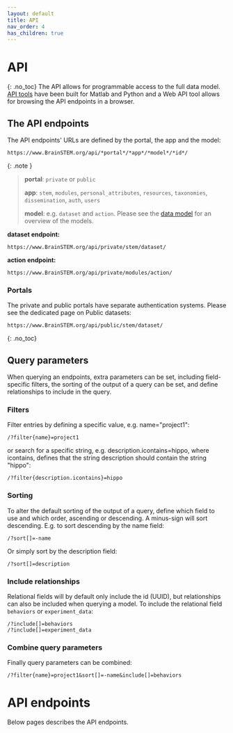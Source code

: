 ```yaml
---
layout: default
title: API
nav_order: 4
has_children: true
---
```

# API
{: .no_toc}
The API allows for programmable access to the full data model. [API tools](https://brainstem-org.github.io/brainstem_support/api-tools/) have been built for Matlab and Python and a Web API tool allows for browsing the API endpoints in a browser. 

## The API endpoints
The API endpoints' URLs are defined by the portal, the app and the model: 
```
https://www.BrainSTEM.org/api/*portal*/*app*/*model*/*id*/
```
{: .note }
> __portal__: `private` or `public`
> 
> __app__: `stem`, `modules`, `personal_attributes`, `resources`, `taxonomies`, `dissemination`, `auth`, `users`
> 
> __model__: e.g. `dataset` and `action`. Please see the [data model](https://brainstem-org.github.io/brainstem_support/datamodel/data-model/) for an overview of the models. 


__dataset endpoint:__ 
```
https://www.BrainSTEM.org/api/private/stem/dataset/
```
__action endpoint:__ 
```
https://www.BrainSTEM.org/api/private/modules/action/
```

### Portals
The private and public portals have separate authentication systems. Please see the dedicated page on 
Public datasets: 
```
https://www.BrainSTEM.org/api/public/stem/dataset/
```

{: .no_toc}

## Query parameters
When querying an endpoints, extra parameters can be set, including field-specific filters, the sorting of the output of a query can be set, and define relationships to include in the query. 

### Filters
Filter entries by defining a specific value, e.g. name="project1":
```
/?filter{name}=project1
```
or search for a specific string, e.g. description.icontains=hippo, where icontains, defines that the string description should contain the string "hippo":
```
/?filter{description.icontains}=hippo
```

### Sorting
To alter the default sorting of the output of a query, define which field to use and which order, ascending or descending. A minus-sign will sort descending. E.g. to sort descending by the name field:
```
/?sort[]=-name
```

Or simply sort by the description field:
```
/?sort[]=description
```

### Include relationships
Relational fields will by default only include the id (UUID), but relationships can also be included when querying a model. To include the relational field `behaviors` or `experiment_data`: 
```
/?include[]=behaviors
/?include[]=experiment_data
```

### Combine query parameters
Finally query parameters can be combined:
```
/?filter{name}=project1&sort[]=-name&include[]=behaviors
```

# API endpoints
Below pages describes the API endpoints.
